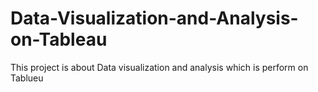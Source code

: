 # Data-Visualization-and-Analysis-on-Tableau

<p>
  This project is about Data visualization and analysis which is perform on Tablueu
</p>
